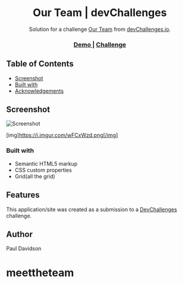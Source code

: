 <h1 align="center">Our Team | devChallenges</h1>

<div align="center">
   Solution for a challenge <a href="https://devchallenges.io/challenge/meet-the-team-section-challenge" target="_blank">Our Team</a> from <a href="http://devchallenges.io" target="_blank">devChallenges.io</a>.
</div>

<div align="center">
  <h3>
    <a href="{https://your-demo-link.your-domain}">
      Demo
    </a>
    <span> | </span>
    <a href="https://devchallenges.io/challenge/meet-the-team-section-challenge">
      Challenge
    </a>
  </h3>
</div>

<!-- TABLE OF CONTENTS -->

## Table of Contents

- [Screenshot](#Screenshot)
- [Built with](#built-with)
- [Acknowledgements](#acknowledgements)

<!-- OVERVIEW -->

## Screenshot

![Screenshot](https://i.imgur.com/wFCxWzd.png)

[img]https://i.imgur.com/wFCxWzd.png[/img]

### Built with

- Semantic HTML5 markup
- CSS custom properties
- Grid(all the grid)

## Features

This application/site was created as a submission to a [DevChallenges](https://devchallenges.io/challenges-dashboard) challenge.

## Author

Paul Davidson
# meettheteam
